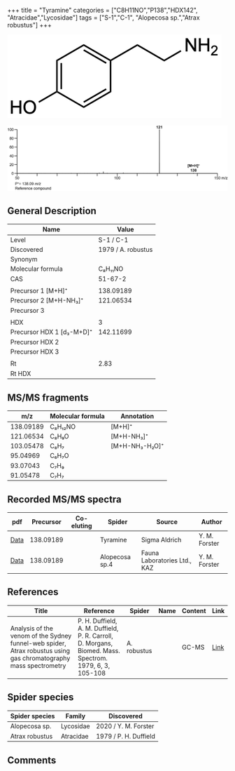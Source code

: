 +++
title = "Tyramine"
categories = ["C8H11NO","P138","HDX142",
"Atracidae","Lycosidae"]
tags = ["S-1","C-1",
"Alopecosa sp.","Atrax robustus"]
+++

![](/img/Tyramine.png)

![](/img_MSMS/138_Tyramine.png)

## General Description

| Name                      | Value              |
|---------------------------|--------------------|
| Level                     | S-1 / C-1                  |
| Discovered                | 1979 / A. robustus |
| Synonym                   |                    |
| Molecular formula         | C₈H₁₁NO            |
| CAS                       | 51-67-2            |
|                           |                    |
| Precursor 1 [M+H]⁺        | 138.09189          |
| Precursor 2 [M+H-NH₃]⁺    | 121.06534          |
| Precursor 3               |                    |
|                           |                    |
| HDX                       | 3                  |
| Precursor HDX 1 [d₃-M+D]⁺ | 142.11699          |
| Precursor HDX 2           |                    |
| Precursor HDX 3           |                    |
|                           |                    |
| Rt                        | 2.83               |
| Rt HDX                    |                    |

## MS/MS fragments

| m/z       | Molecular formula | Annotation     |
|-----------|-------------------|----------------|
| 138.09189 | C₈H₁₂NO           | [M+H]⁺         |
| 121.06534 | C₈H₉O             | [M+H-NH₃]⁺     |
| 103.05478 | C₈H₇              | [M+H-NH₃-H₂O]⁺ |
| 95.04969  | C₆H₇O             |                |
| 93.07043  | C₇H₉              |                |
| 91.05478  | C₇H₇              |                |

## Recorded MS/MS spectra

| pdf                                | Precursor | Co-eluting | Spider   | Source        | Author        |
|------------------------------------|-----------|------------|----------|---------------|---------------|
| [Data](/pdf/138_Tyramine_2-83.pdf) | 138.09189 |            | Tyramine | Sigma Aldrich | Y. M. Forster |
| [Data](/pdf/Alopecosa-sp4/138_Tyramine_Al-sp4.pdf) | 138.09189 |           | Alopecosa sp.4 | Fauna Laboratories Ltd., KAZ | Y. M. Forster |

## References

| Title                                                                                                            | Reference                                                                                              | Spider      | Name | Content | Link                                   |
|------------------------------------------------------------------------------------------------------------------|--------------------------------------------------------------------------------------------------------|-------------|------|---------|----------------------------------------|
| Analysis of the venom of the Sydney funnel-web spider, Atrax robustus using gas chromatography mass spectrometry | P. H. Duffield, A. M. Duffield, P. R. Carroll, D. Morgans, Biomed. Mass. Spectrom. 1979, 6, 3, 105-108 | A. robustus |      | GC-MS   | [Link](https://doi.org/10.1002/bms.1200060305) |

## Spider species

| Spider species | Family    | Discovered            |
|----------------|-----------|-----------------------|
| Alopecosa sp. | Lycosidae | 2020 / Y. M. Forster |
| Atrax robustus | Atracidae | 1979 / P. H. Duffield |

## Comments
